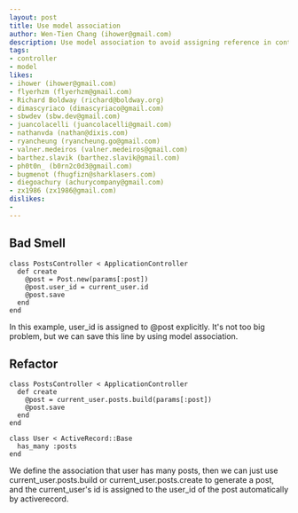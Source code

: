 ```yaml
---
layout: post
title: Use model association
author: Wen-Tien Chang (ihower@gmail.com)
description: Use model association to avoid assigning reference in controller.
tags:
- controller
- model
likes:
- ihower (ihower@gmail.com)
- flyerhzm (flyerhzm@gmail.com)
- Richard Boldway (richard@boldway.org)
- dimascyriaco (dimascyriaco@gmail.com)
- sbwdev (sbw.dev@gmail.com)
- juancolacelli (juancolacelli@gmail.com)
- nathanvda (nathan@dixis.com)
- ryancheung (ryancheung.go@gmail.com)
- valner.medeiros (valner.medeiros@gmail.com)
- barthez.slavik (barthez.slavik@gmail.com)
- ph0t0n_ (b0rn2c0d3@gmail.com)
- bugmenot (fhugfizn@sharklasers.com)
- diegoachury (achurycompany@gmail.com)
- zx1986 (zx1986@gmail.com)
dislikes:
- 
---
```

Bad Smell
---------

    class PostsController < ApplicationController
      def create
        @post = Post.new(params[:post])
        @post.user_id = current_user.id
        @post.save
      end
    end

In this example, user_id is assigned to @post explicitly. It's not too big problem, but we can save this line by using model association.

Refactor
--------

    class PostsController < ApplicationController
      def create
        @post = current_user.posts.build(params[:post])
        @post.save
      end
    end
    
    class User < ActiveRecord::Base
      has_many :posts
    end

We define the association that user has many posts, then we can just use current_user.posts.build or current_user.posts.create to generate a post, and the current_user's id is assigned to the user_id of the post automatically by activerecord.
